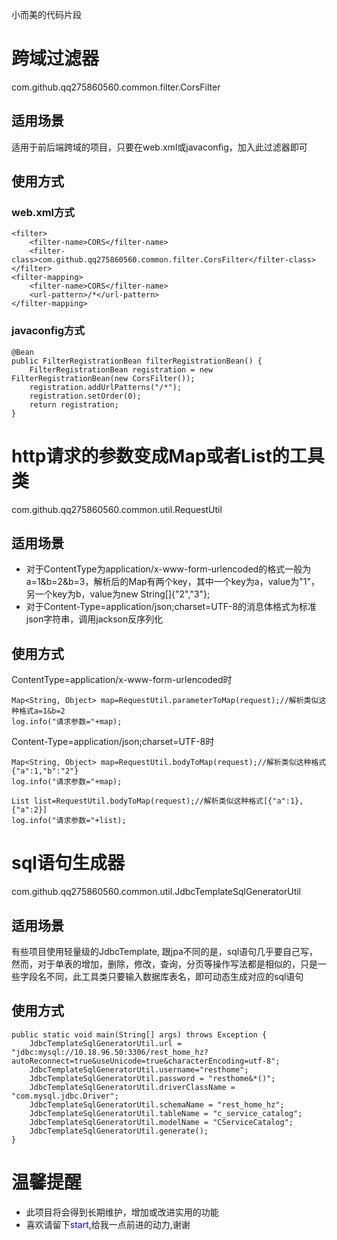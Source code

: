 小而美的代码片段

# 跨域过滤器
com.github.qq275860560.common.filter.CorsFilter
## 适用场景
适用于前后端跨域的项目，只要在web.xml或javaconfig，加入此过滤器即可
## 使用方式
### web.xml方式
```
<filter>
	<filter-name>CORS</filter-name>
	<filter-class>com.github.qq275860560.common.filter.CorsFilter</filter-class>
</filter>
<filter-mapping>
	<filter-name>CORS</filter-name>
	<url-pattern>/*</url-pattern>
</filter-mapping>
```
### javaconfig方式
```
@Bean
public FilterRegistrationBean filterRegistrationBean() {
	FilterRegistrationBean registration = new FilterRegistrationBean(new CorsFilter());
	registration.addUrlPatterns("/*");
	registration.setOrder(0);
	return registration;
}
```

# http请求的参数变成Map或者List的工具类
com.github.qq275860560.common.util.RequestUtil
## 适用场景
* 对于ContentType为application/x-www-form-urlencoded的格式一般为a=1&b=2&b=3，解析后的Map有两个key，其中一个key为a，value为"1"，另一个key为b，value为new String[]{"2","3"};   
* 对于Content-Type=application/json;charset=UTF-8的消息体格式为标准json字符串，调用jackson反序列化

## 使用方式
ContentType=application/x-www-form-urlencoded时
```
Map<String, Object> map=RequestUtil.parameterToMap(request);//解析类似这种格式a=1&b=2
log.info("请求参数="+map);
```
Content-Type=application/json;charset=UTF-8时
```
Map<String, Object> map=RequestUtil.bodyToMap(request);//解析类似这种格式{"a":1,"b":"2"}
log.info("请求参数="+map);

List list=RequestUtil.bodyToMap(request);//解析类似这种格式[{"a":1},{"a":2}]
log.info("请求参数="+list);
```


# sql语句生成器
com.github.qq275860560.common.util.JdbcTemplateSqlGeneratorUtil
## 适用场景
有些项目使用轻量级的JdbcTemplate,
跟jpa不同的是，sql语句几乎要自己写，
然而，对于单表的增加，删除，修改，查询，分页等操作写法都是相似的，只是一些字段名不同，此工具类只要输入数据库表名，即可动态生成对应的sql语句

## 使用方式
```
public static void main(String[] args) throws Exception {
	JdbcTemplateSqlGeneratorUtil.url = "jdbc:mysql://10.18.96.50:3306/rest_home_hz?autoReconnect=true&useUnicode=true&characterEncoding=utf-8";
	JdbcTemplateSqlGeneratorUtil.username="resthome";
	JdbcTemplateSqlGeneratorUtil.password = "resthome&*()";
	JdbcTemplateSqlGeneratorUtil.driverClassName = "com.mysql.jdbc.Driver";
	JdbcTemplateSqlGeneratorUtil.schemaName = "rest_home_hz";
	JdbcTemplateSqlGeneratorUtil.tableName = "c_service_catalog";
	JdbcTemplateSqlGeneratorUtil.modelName = "CServiceCatalog";
	JdbcTemplateSqlGeneratorUtil.generate();
}
```

# 温馨提醒
* 此项目将会得到长期维护，增加或改进实用的功能
* 喜欢请留下<font color="#0000FF">start</font>,给我一点前进的动力,谢谢